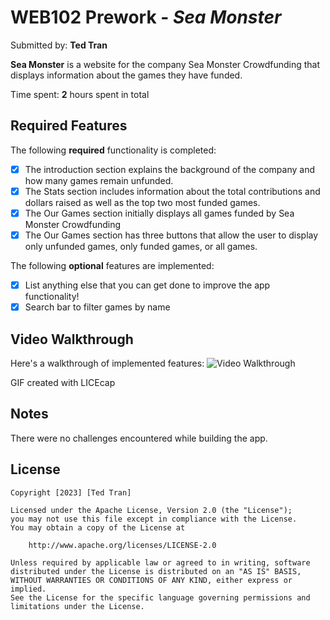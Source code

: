 # WEB102 Prework - *Sea Monster*

Submitted by: **Ted Tran**

**Sea Monster** is a website for the company Sea Monster Crowdfunding that displays information about the games they have funded.

Time spent: **2** hours spent in total

## Required Features

The following **required** functionality is completed:

* [x] The introduction section explains the background of the company and how many games remain unfunded.
* [x] The Stats section includes information about the total contributions and dollars raised as well as the top two most funded games.
* [x] The Our Games section initially displays all games funded by Sea Monster Crowdfunding
* [x] The Our Games section has three buttons that allow the user to display only unfunded games, only funded games, or all games.

The following **optional** features are implemented:

* [x] List anything else that you can get done to improve the app functionality!
* [x] Search bar to filter games by name

## Video Walkthrough

Here's a walkthrough of implemented features:
![Video Walkthrough](https://i.imgur.com/kT4eD4w.gif)
<!-- <img src='https://i.imgur.com/kT4eD4w.gif' title='Video Walkthrough' alt='Video Walkthrough' /> -->
GIF created with LICEcap
## Notes

There were no challenges encountered while building the app.

## License

    Copyright [2023] [Ted Tran]

    Licensed under the Apache License, Version 2.0 (the "License");
    you may not use this file except in compliance with the License.
    You may obtain a copy of the License at

        http://www.apache.org/licenses/LICENSE-2.0

    Unless required by applicable law or agreed to in writing, software
    distributed under the License is distributed on an "AS IS" BASIS,
    WITHOUT WARRANTIES OR CONDITIONS OF ANY KIND, either express or implied.
    See the License for the specific language governing permissions and
    limitations under the License.
